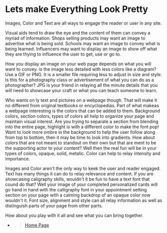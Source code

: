 # Lets make Everything Look Pretty

Images, Color and Text are all ways to engage the reader or user in any site.

Visual aids tend to draw the eye and the content of them can convey a myriad of information. Shops selling products may want an image to advertise what is being sold. Schools may want an image to convey what is being learned. Influencers may want to display an image to show off what they are thying to influence the user to get, use or go to.

How you display an image on your web page depends on what you will want to convey.  is the image less detailed with less colors like a diagram? Use a GIF or PNG.  It is a smaller file requiring less to adjust in size and style. Is this for a photography class or advertisement of what you can do as a photographer? JPG is your friend in relaying all the minute details that you will need to showcase your craft or what you can teach someone to learn.

Who wants on ly text and pictures on a webpage though.  That will make it no different from original textbooks or encyclopedias. Part of what makeas a webpage interesting is the colors that can be added to them. Background colors, section colors, types of colors all help to organize your page and maintain visual interest.  Are you trying to separate a section from blending into the entire page, highlight is with a different color to make the font pop! Want to look more ombre in the background to help the user follow along from top to bottom, then it may be time to look into gradients.  How about colors that are not meant to standout on their own but that are ment to be the supporting actor to your content? Well then the real fun will be in your types of colors, opaque, solid, metalic.  Color can help to relay intensity and importance.  

Images and Color aren't the only way to keek the user and reader engaged.  Text has many things it can do to relay relevance and content.  If you are showcasing caligraphy skills, wouldn't it be fun to have a text font that cound do that? Well your image of your completed personalized cards will go hand in hand with the calligraphy font in your appointment setting section on your page with a calming backdrop of an opaque color now wouldn't it.  Font size, alignment and style can all relay information as well as distinguish parts of your page from other parts.  

How about you play with it all and see what you can bring together.

- > [Home Page](README.md)
